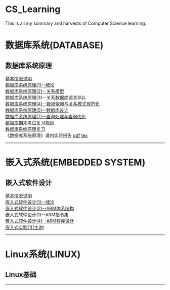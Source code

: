 # CS_Learning
This is all my summary and harvests of Computer Science learning.

# 数据库系统(DATABASE)
## 数据库系统原理
[基本情况说明](./DataBase/principle_of_database/README.md)                 
[数据库系统原理(1)--绪论](./DataBase/principle_of_database/introduction.md)    
[数据库系统原理(2)--关系模型](./DataBase/principle_of_database/relationship_model.md)    
数据库系统原理(3)--关系数据库语言SQL         
[数据库系统原理(4)--数据依赖与关系模式规范化](./DataBase/principle_of_database/data_dependence_and_relationship_pattern_normalization.md)       
[数据库系统原理(5)--数据库设计](./DataBase/principle_of_database/database_design.md)         
[数据库系统原理(7)--查询处理与查询优化](./DataBase/principle_of_database/query_processing_and_optimization.md)                    
[数据库期末考试复习规划](./DataBase/principle_of_database/数据库期末考试复习规划.md)             
[数据库系统原理复习](./Database/principle_of_database/数据库系统原理复习.md)               
《数据库系统原理》课内实验报告 [pdf](./DataBase/principle_of_database/《数据库系统原理》综合实验报告.pdf)  [tex](./DataBase/principle_of_database/《数据库系统原理》综合实验报告.tex)

--------------------------------------------

# 嵌入式系统(EMBEDDED SYSTEM)
## 嵌入式软件设计
[基本情况说明](./EmbeddedSystem/embedded_software_design/README.md)                       
[嵌入式软件设计(1)--绪论](./EmbeddedSystem/embedded_software_design/introduction.md)      
[嵌入式软件设计(2)--ARM体系结构](./EmbeddedSystem/embedded_software_design/ARM_architecture.md)             
 嵌入式软件设计(1)--ARM指令集       
[嵌入式软件设计(4)--ARM程序设计](./EmbeddedSystem/embedded_software_design/ARM_programming.md)                                             
[嵌入式实验(1)(主讲)](./EmbeddedSystem/embedded_software_design/串口通信与键盘控制.pptx)

----------------------------------------

# Linux系统(LINUX)
## Linux基础

---------------------------------------
